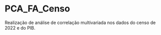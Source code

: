 # PCA_FA_Censo
Realização de análise de correlação multivariada nos dados do censo de 2022 e do PIB.
